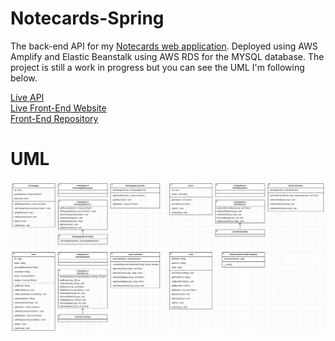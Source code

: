 # Notecards-Spring
The back-end API for my [Notecards web application](https://github.com/michael-mcmasters/Notecards). Deployed using AWS Amplify and Elastic Beanstalk using AWS RDS for the MYSQL database.
The project is still a work in progress but you can see the UML I'm following below.

[Live API](http://springbootnotecardsrds-env.eba-bqdsyfni.us-east-1.elasticbeanstalk.com/cards) <br>
[Live Front-End Website](https://master.d2u3nakn42rssp.amplifyapp.com/) <br>
[Front-End Repository](https://github.com/michael-mcmasters/Notecards) <br>

# UML
<img src="./src/main/resources/images/uml.png" />
